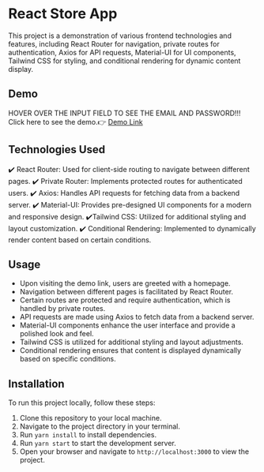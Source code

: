# React Store App

This project is a demonstration of various frontend technologies and features, including React Router for navigation, private routes for authentication, Axios for API requests, Material-UI for UI components, Tailwind CSS for styling, and conditional rendering for dynamic content display.


## Demo
HOVER OVER THE INPUT FIELD TO SEE THE EMAIL AND PASSWORD!!!
 Click here to see the demo.👉 [Demo Link](https://incandescent-genie-878884.netlify.app/)
 
 ## Technologies Used

✔️ React Router: Used for client-side routing to navigate between different pages.
✔️ Private Router: Implements protected routes for authenticated users.
✔️ Axios: Handles API requests for fetching data from a backend server.
✔️ Material-UI: Provides pre-designed UI components for a modern and responsive design.
✔️Tailwind CSS: Utilized for additional styling and layout customization.
✔️ Conditional Rendering: Implemented to dynamically render content based on certain conditions.

## Usage

- Upon visiting the demo link, users are greeted with a homepage.
- Navigation between different pages is facilitated by React Router.
- Certain routes are protected and require authentication, which is handled by private routes.
- API requests are made using Axios to fetch data from a backend server.
- Material-UI components enhance the user interface and provide a polished look and feel.
- Tailwind CSS is utilized for additional styling and layout adjustments.
- Conditional rendering ensures that content is displayed dynamically based on specific conditions.
## Installation

To run this project locally, follow these steps:

1. Clone this repository to your local machine.
2. Navigate to the project directory in your terminal.
3. Run `yarn install` to install dependencies.
4. Run `yarn start` to start the development server.
5. Open your browser and navigate to `http://localhost:3000` to view the project.
